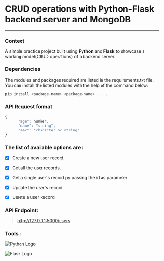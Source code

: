 # CRUD operations with Python-Flask backend server and MongoDB

---


### Context
A simple practice project built using **Python** and **Flask** to showcase a working model(CRUD operations) of a backend server.


### Dependencies
The modules and packages required are listed in the requirements.txt file. You can install the listed modules with the help of the command below:

```py
pip install <package-name> <package-name> . . .
```

### API Request format

```js
{
      "age": number,
      "name": "string",
      "sex": "character or string"
}
```

### The list of available options are :
- [x] Create a new user record.
- [x] Get all the user records.
- [x] Get a single user's record py passing the id as parameter
- [x] Update the user's record.
- [x] Delete a user Record


### API Endpoint:

> ​http://127.0.0.1:5000/users

### Tools :
![Python Logo](python.svg)

![Flask Logo](flask.svg)
